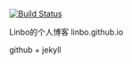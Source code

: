 [![Build Status](https://travis-ci.org/linbo/linbo.github.com.svg)](https://travis-ci.org/linbo/linbo.github.com)

Linbo的个人博客  linbo.github.io

github + jekyll
